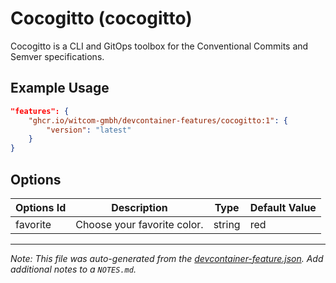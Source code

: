 
# Cocogitto (cocogitto)

Cocogitto is a CLI and GitOps toolbox for the Conventional Commits and Semver specifications.

## Example Usage

```json
"features": {
    "ghcr.io/witcom-gmbh/devcontainer-features/cocogitto:1": {
        "version": "latest"
    }
}
```

## Options

| Options Id | Description | Type | Default Value |
|-----|-----|-----|-----|
| favorite | Choose your favorite color. | string | red |



---

_Note: This file was auto-generated from the [devcontainer-feature.json](https://github.com/devcontainers/feature-starter/blob/main/src/color/devcontainer-feature.json).  Add additional notes to a `NOTES.md`._
